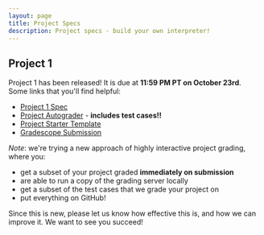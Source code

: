 ```yaml
---
layout: page
title: Project Specs
description: Project specs - build your own interpreter!
---
```


## Project 1

Project 1 has been released! It is due at **11:59 PM PT on October 23rd**. Some links that you'll find helpful:

- [Project 1 Spec](https://docs.google.com/document/d/17Q4EPgHLMlMuQABhmgTpk_Ggxij0DZwvPQO2uzVVPzk)
- [Project Autograder](https://github.com/UCLA-CS-131/fall-22-autograder) - **includes test cases!!**
- [Project Starter Template](https://github.com/UCLA-CS-131/fall-22-proj-starter)
- [Gradescope Submission](https://www.gradescope.com/courses/444425/assignments/2345373)

*Note*: we're trying a new approach of highly interactive project grading, where you:

- get a subset of your project graded **immediately on submission**
- are able to run a copy of the grading server locally
- get a subset of the test cases that we grade your project on
- put everything on GitHub!

Since this is new, please let us know how effective this is, and how we can improve it. We want to see you succeed!
